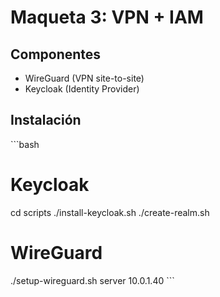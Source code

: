 # Maqueta 3: VPN + IAM

## Componentes

- WireGuard (VPN site-to-site)
- Keycloak (Identity Provider)

## Instalación

\`\`\`bash
# Keycloak
cd scripts
./install-keycloak.sh
./create-realm.sh

# WireGuard
./setup-wireguard.sh server 10.0.1.40
\`\`\`
